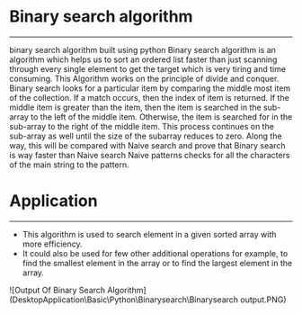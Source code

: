  # **Binary search algorithm**
---

binary search algorithm built using python
Binary search algorithm is an algorithm which helps us to sort an ordered list faster than just scanning through every single element to get the target which is very tiring and time consuming. 
This Algorithm works on the principle of divide and conquer. 
Binary search looks for a particular item by comparing the middle most item of the collection. 
If a match occurs, then the index of item is returned. 
If the middle item is greater than the item, then the item is searched in the sub-array to the left of the middle item. 
Otherwise, the item is searched for in the sub-array to the right of the middle item. 
This process continues on the sub-array as well until the size of the subarray reduces to zero.
Along the way, this will be compared with Naive search and prove that Binary search is way faster than Naive search
Naive patterns checks for all the characters of the main string to the pattern.

# **Application**
---
* This algorithm is used to search element in a given sorted array with more efficiency.
* It could also be used for few other additional operations for example, to find the smallest element in the array or to find the largest element in the array.

![Output Of Binary Search Algorithm](DesktopApplication\Basic\Python\Binarysearch\Binarysearch output.PNG)

